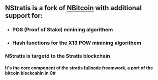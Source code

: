
## NStratis is a fork of [NBitcoin](https://github.com/MetacoSA/NBitcoin) with additional support for:

- ### POS (Proof of Stake) minining algorithem
- ### Hash functions for the X13 POW minining algorithem

### NStratis is targetd to the Stratis blockchain 
#### It's the core component of the stratis [fullnode](https://github.com/stratisproject/StratisBitcoinFullNode) freamwork, a port of the bitcoin blockcahin in C#

